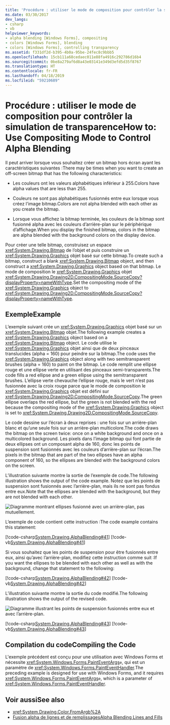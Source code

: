 ```yaml
---
title: 'Procédure : utiliser le mode de composition pour contrôler la simulation de transparence'
ms.date: 03/30/2017
dev_langs:
- csharp
- vb
helpviewer_keywords:
- alpha blending [Windows Forms], compositing
- colors [Windows Forms], blending
- colors [Windows Forms], controlling transparency
ms.assetid: f331df2d-b395-4b0a-95be-24fec8c9bbb5
ms.openlocfilehash: 15cb111a68cedaec011e88fa4916c292786d16b4
ms.sourcegitcommit: 0be8a279af6d8a43e03141e349d3efd5d35f8767
ms.translationtype: HT
ms.contentlocale: fr-FR
ms.lasthandoff: 04/18/2019
ms.locfileid: "59210689"
---
```

# <a name="how-to-use-compositing-mode-to-control-alpha-blending"></a><span data-ttu-id="6cdf0-102">Procédure : utiliser le mode de composition pour contrôler la simulation de transparence</span><span class="sxs-lookup"><span data-stu-id="6cdf0-102">How to: Use Compositing Mode to Control Alpha Blending</span></span>
<span data-ttu-id="6cdf0-103">Il peut arriver lorsque vous souhaitez créer un bitmap hors écran ayant les caractéristiques suivantes :</span><span class="sxs-lookup"><span data-stu-id="6cdf0-103">There may be times when you want to create an off-screen bitmap that has the following characteristics:</span></span>  
  
-   <span data-ttu-id="6cdf0-104">Les couleurs ont les valeurs alphabétiques inférieur à 255.</span><span class="sxs-lookup"><span data-stu-id="6cdf0-104">Colors have alpha values that are less than 255.</span></span>  
  
-   <span data-ttu-id="6cdf0-105">Couleurs ne sont pas alphabétiques fusionnés entre eux lorsque vous créez l’image bitmap.</span><span class="sxs-lookup"><span data-stu-id="6cdf0-105">Colors are not alpha blended with each other as you create the bitmap.</span></span>  
  
-   <span data-ttu-id="6cdf0-106">Lorsque vous affichez la bitmap terminée, les couleurs de la bitmap sont fusionné alpha avec les couleurs d’arrière-plan sur le périphérique d’affichage.</span><span class="sxs-lookup"><span data-stu-id="6cdf0-106">When you display the finished bitmap, colors in the bitmap are alpha blended with the background colors on the display device.</span></span>  
  
 <span data-ttu-id="6cdf0-107">Pour créer une telle bitmap, construisez un espace <xref:System.Drawing.Bitmap> de l’objet et puis construire un <xref:System.Drawing.Graphics> objet basé sur cette bitmap.</span><span class="sxs-lookup"><span data-stu-id="6cdf0-107">To create such a bitmap, construct a blank <xref:System.Drawing.Bitmap> object, and then construct a <xref:System.Drawing.Graphics> object based on that bitmap.</span></span> <span data-ttu-id="6cdf0-108">Le mode de composition le <xref:System.Drawing.Graphics> objet <xref:System.Drawing.Drawing2D.CompositingMode.SourceCopy?displayProperty=nameWithType>.</span><span class="sxs-lookup"><span data-stu-id="6cdf0-108">Set the compositing mode of the <xref:System.Drawing.Graphics> object to <xref:System.Drawing.Drawing2D.CompositingMode.SourceCopy?displayProperty=nameWithType>.</span></span>  
  
## <a name="example"></a><span data-ttu-id="6cdf0-109">Exemple</span><span class="sxs-lookup"><span data-stu-id="6cdf0-109">Example</span></span>  
 <span data-ttu-id="6cdf0-110">L’exemple suivant crée un <xref:System.Drawing.Graphics> objet basé sur un <xref:System.Drawing.Bitmap> objet.</span><span class="sxs-lookup"><span data-stu-id="6cdf0-110">The following example creates a <xref:System.Drawing.Graphics> object based on a <xref:System.Drawing.Bitmap> object.</span></span> <span data-ttu-id="6cdf0-111">Le code utilise le <xref:System.Drawing.Graphics> objet ainsi que de deux pinceaux translucides (alpha = 160) pour peindre sur la bitmap.</span><span class="sxs-lookup"><span data-stu-id="6cdf0-111">The code uses the <xref:System.Drawing.Graphics> object along with two semitransparent brushes (alpha = 160) to paint on the bitmap.</span></span> <span data-ttu-id="6cdf0-112">Le code remplit une ellipse rouge et une ellipse verte en utilisant des pinceaux semi-transparents.</span><span class="sxs-lookup"><span data-stu-id="6cdf0-112">The code fills a red ellipse and a green ellipse using the semitransparent brushes.</span></span> <span data-ttu-id="6cdf0-113">L’ellipse verte chevauche l’ellipse rouge, mais le vert n’est pas fusionnée avec la croix rouge parce que le mode de composition le <xref:System.Drawing.Graphics> objet est défini sur <xref:System.Drawing.Drawing2D.CompositingMode.SourceCopy>.</span><span class="sxs-lookup"><span data-stu-id="6cdf0-113">The green ellipse overlaps the red ellipse, but the green is not blended with the red because the compositing mode of the <xref:System.Drawing.Graphics> object is set to <xref:System.Drawing.Drawing2D.CompositingMode.SourceCopy>.</span></span>  
  
 <span data-ttu-id="6cdf0-114">Le code dessine sur l’écran à deux reprises : une fois sur un arrière-plan blanc et qu’une seule fois sur un arrière-plan multicolore.</span><span class="sxs-lookup"><span data-stu-id="6cdf0-114">The code draws the bitmap on the screen twice: once on a white background and once on a multicolored background.</span></span> <span data-ttu-id="6cdf0-115">Les pixels dans l’image bitmap qui font partie de deux ellipses ont un composant alpha de 160, donc les points de suspension sont fusionnés avec les couleurs d’arrière-plan sur l’écran.</span><span class="sxs-lookup"><span data-stu-id="6cdf0-115">The pixels in the bitmap that are part of the two ellipses have an alpha component of 160, so the ellipses are blended with the background colors on the screen.</span></span>  
  
 <span data-ttu-id="6cdf0-116">L’illustration suivante montre la sortie de l’exemple de code.</span><span class="sxs-lookup"><span data-stu-id="6cdf0-116">The following illustration shows the output of the code example.</span></span> <span data-ttu-id="6cdf0-117">Notez que les points de suspension sont fusionnés avec l’arrière-plan, mais ils ne sont pas fondus entre eux.</span><span class="sxs-lookup"><span data-stu-id="6cdf0-117">Note that the ellipses are blended with the background, but they are not blended with each other.</span></span>  
  
 ![Diagramme montrant ellipses fusionné avec un arrière-plan, pas mutuellement.](./media/how-to-use-compositing-mode-to-control-alpha-blending/ellipses-blended-background.png)  
  
 <span data-ttu-id="6cdf0-119">L’exemple de code contient cette instruction :</span><span class="sxs-lookup"><span data-stu-id="6cdf0-119">The code example contains this statement:</span></span>  
  
 [!code-csharp[System.Drawing.AlphaBlending#41](~/samples/snippets/csharp/VS_Snippets_Winforms/System.Drawing.AlphaBlending/CS/Class1.cs#41)]
 [!code-vb[System.Drawing.AlphaBlending#41](~/samples/snippets/visualbasic/VS_Snippets_Winforms/System.Drawing.AlphaBlending/VB/Class1.vb#41)]  
  
 <span data-ttu-id="6cdf0-120">Si vous souhaitez que les points de suspension pour être fusionnés entre eux, ainsi qu’avec l’arrière-plan, modifiez cette instruction comme suit :</span><span class="sxs-lookup"><span data-stu-id="6cdf0-120">If you want the ellipses to be blended with each other as well as with the background, change that statement to the following:</span></span>  
  
 [!code-csharp[System.Drawing.AlphaBlending#42](~/samples/snippets/csharp/VS_Snippets_Winforms/System.Drawing.AlphaBlending/CS/Class1.cs#42)]
 [!code-vb[System.Drawing.AlphaBlending#42](~/samples/snippets/visualbasic/VS_Snippets_Winforms/System.Drawing.AlphaBlending/VB/Class1.vb#42)]  
  
 <span data-ttu-id="6cdf0-121">L’illustration suivante montre la sortie du code modifié.</span><span class="sxs-lookup"><span data-stu-id="6cdf0-121">The following illustration shows the output of the revised code.</span></span>  
  
 ![Diagramme illustrant les points de suspension fusionnés entre eux et avec l’arrière-plan.](./media/how-to-use-compositing-mode-to-control-alpha-blending/blend-ellipses-background.png)  
  
 [!code-csharp[System.Drawing.AlphaBlending#43](~/samples/snippets/csharp/VS_Snippets_Winforms/System.Drawing.AlphaBlending/CS/Class1.cs#43)]
 [!code-vb[System.Drawing.AlphaBlending#43](~/samples/snippets/visualbasic/VS_Snippets_Winforms/System.Drawing.AlphaBlending/VB/Class1.vb#43)]  
  
## <a name="compiling-the-code"></a><span data-ttu-id="6cdf0-123">Compilation du code</span><span class="sxs-lookup"><span data-stu-id="6cdf0-123">Compiling the Code</span></span>  
 <span data-ttu-id="6cdf0-124">L'exemple précédent est conçu pour une utilisation avec Windows Forms et nécessite <xref:System.Windows.Forms.PaintEventArgs>`e`, qui est un paramètre de <xref:System.Windows.Forms.PaintEventHandler>.</span><span class="sxs-lookup"><span data-stu-id="6cdf0-124">The preceding example is designed for use with Windows Forms, and it requires <xref:System.Windows.Forms.PaintEventArgs>`e`, which is a parameter of <xref:System.Windows.Forms.PaintEventHandler>.</span></span>  
  
## <a name="see-also"></a><span data-ttu-id="6cdf0-125">Voir aussi</span><span class="sxs-lookup"><span data-stu-id="6cdf0-125">See also</span></span>

- <xref:System.Drawing.Color.FromArgb%2A>
- [<span data-ttu-id="6cdf0-126">Fusion alpha de lignes et de remplissages</span><span class="sxs-lookup"><span data-stu-id="6cdf0-126">Alpha Blending Lines and Fills</span></span>](alpha-blending-lines-and-fills.md)
